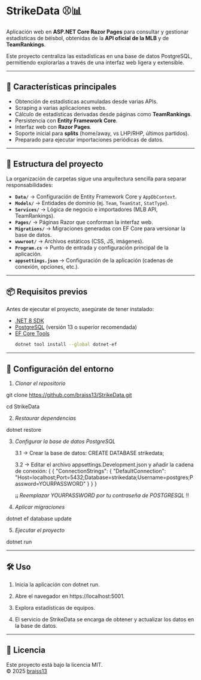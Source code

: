 # StrikeData ⚾📊

Aplicación web en **ASP.NET Core Razor Pages** para consultar y gestionar estadísticas de béisbol, obtenidas de la **API oficial de la MLB** y de **TeamRankings**.  

Este proyecto centraliza las estadísticas en una base de datos PostgreSQL, permitiendo explorarlas a través de una interfaz web ligera y extensible.

---

## 🚀 Características principales
- Obtención de estadísticas acumuladas desde varias APIs.
- Scraping a varias aplicaciones webs.
- Cálculo de estadísticas derivadas desde páginas como **TeamRankings**.
- Persistencia con **Entity Framework Core**.
- Interfaz web con **Razor Pages**.
- Soporte inicial para **splits** (home/away, vs LHP/RHP, últimos partidos).
- Preparado para ejecutar importaciones periódicas de datos.

---

## 📂 Estructura del proyecto

La organización de carpetas sigue una arquitectura sencilla para separar responsabilidades:

- **`Data/`** → Configuración de Entity Framework Core y `AppDbContext`.  
- **`Models/`** → Entidades de dominio (ej. `Team`, `TeamStat`, `StatType`).  
- **`Services/`** → Lógica de negocio e importadores (MLB API, TeamRankings).  
- **`Pages/`** → Páginas Razor que conforman la interfaz web.  
- **`Migrations/`** → Migraciones generadas con EF Core para versionar la base de datos.  
- **`wwwroot/`** → Archivos estáticos (CSS, JS, imágenes).  
- **`Program.cs`** → Punto de entrada y configuración principal de la aplicación.  
- **`appsettings.json`** → Configuración de la aplicación (cadenas de conexión, opciones, etc.).

---

## 📦 Requisitos previos
Antes de ejecutar el proyecto, asegúrate de tener instalado:

- [.NET 8 SDK](https://dotnet.microsoft.com/download)
- [PostgreSQL](https://www.postgresql.org/) (versión 13 o superior recomendada)
- [EF Core Tools](https://learn.microsoft.com/en-us/ef/core/cli/dotnet)  
  ```bash
  dotnet tool install --global dotnet-ef

---

## 🔧 Configuración del entorno

1. _Clonar el repositorio_

git clone https://github.com/braiss13/StrikeData.git


cd StrikeData

2. _Restaurar dependencias_

dotnet restore

3. _Configurar la base de datos PostgreSQL_

    3.1 -> Crear la base de datos: 
            CREATE DATABASE strikedata;

    3.2 -> Editar el archivo appsettings.Development.json y añadir la cadena de conexión: 
            {
                {
                    "ConnectionStrings": {
                        "DefaultConnection": "Host=localhost;Port=5432;Database=strikedata;Username=postgres;Password=YOURPASSWORD"
                    }
                }
            }
            
    ¡¡ _Reemplazar YOURPASSWORD por tu contraseña de POSTGRESQL_ !!

4. _Aplicar migraciones_

dotnet ef database update

5. _Ejecutar el proyecto_

dotnet run

---

## 🛠 Uso

1. Inicia la aplicación con dotnet run.

2. Abre el navegador en https://localhost:5001.

3. Explora estadísticas de equipos.

4. El servicio de StrikeData se encarga de obtener y actualizar los datos en la base de datos.

---

## 📄 Licencia
Este proyecto está bajo la licencia MIT.  
© 2025 [braiss13](https://github.com/braiss13)